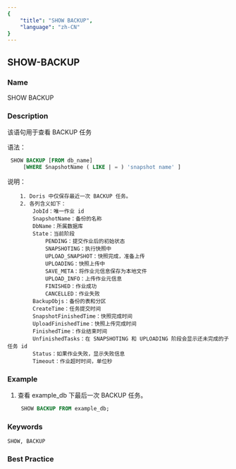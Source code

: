 ```yaml
---
{
    "title": "SHOW BACKUP",
    "language": "zh-CN"
}
---
```


<!--
Licensed to the Apache Software Foundation (ASF) under one
or more contributor license agreements.  See the NOTICE file
distributed with this work for additional information
regarding copyright ownership.  The ASF licenses this file
to you under the Apache License, Version 2.0 (the
"License"); you may not use this file except in compliance
with the License.  You may obtain a copy of the License at

  http://www.apache.org/licenses/LICENSE-2.0

Unless required by applicable law or agreed to in writing,
software distributed under the License is distributed on an
"AS IS" BASIS, WITHOUT WARRANTIES OR CONDITIONS OF ANY
KIND, either express or implied.  See the License for the
specific language governing permissions and limitations
under the License.
-->

## SHOW-BACKUP

### Name

SHOW BACKUP

### Description

该语句用于查看 BACKUP 任务

语法：

```sql
 SHOW BACKUP [FROM db_name]
     [WHERE SnapshotName ( LIKE | = ) 'snapshot name' ]
```

说明：

        1. Doris 中仅保存最近一次 BACKUP 任务。
        2. 各列含义如下：
            JobId：唯一作业 id
            SnapshotName：备份的名称
            DbName：所属数据库
            State：当前阶段
                PENDING：提交作业后的初始状态
                SNAPSHOTING：执行快照中
                UPLOAD_SNAPSHOT：快照完成，准备上传
                UPLOADING：快照上传中
                SAVE_META：将作业元信息保存为本地文件
                UPLOAD_INFO：上传作业元信息
                FINISHED：作业成功
                CANCELLED：作业失败
            BackupObjs：备份的表和分区
            CreateTime：任务提交时间
            SnapshotFinishedTime：快照完成时间
            UploadFinishedTime：快照上传完成时间
            FinishedTime：作业结束时间
            UnfinishedTasks：在 SNAPSHOTING 和 UPLOADING 阶段会显示还未完成的子任务 id
            Status：如果作业失败，显示失败信息
            Timeout：作业超时时间，单位秒


### Example

1. 查看 example_db 下最后一次 BACKUP 任务。
   
    ```sql
     SHOW BACKUP FROM example_db;
    ```

### Keywords

    SHOW, BACKUP

### Best Practice


